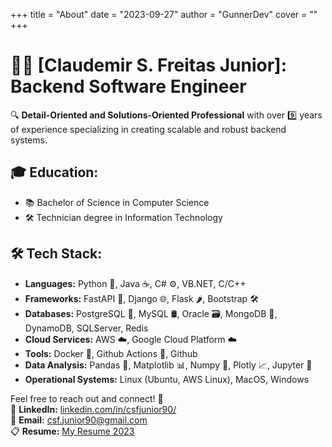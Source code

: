 +++
title = "About"
date = "2023-09-27"
author = "GunnerDev"
cover = ""
+++

# 👨‍💻 [Claudemir S. Freitas Junior]: Backend Software Engineer

🔍 **Detail-Oriented and Solutions-Oriented Professional** with over 9️⃣ years of experience specializing in creating scalable and robust backend systems.

## 🎓 **Education:**
- 📚 Bachelor of Science in Computer Science
- 🛠️ Technician degree in Information Technology

## 🛠️ **Tech Stack:**
- **Languages:** Python 🐍, Java ☕, C# ⚙️, VB.NET, C/C++
- **Frameworks:** FastAPI 🚀, Django 🌐, Flask 🌶️, Bootstrap 🛠️
- **Databases:** PostgreSQL 🐘, MySQL 🛢️, Oracle 🗃️, MongoDB 🍃, DynamoDB, SQLServer, Redis
- **Cloud Services:** AWS ☁️, Google Cloud Platform ☁️
- **Tools:** Docker 🐳, Github Actions 🔄, Github
- **Data Analysis:** Pandas 🐼, Matplotlib 📊, Numpy 🔢, Plotly 📈, Jupyter 📓
- **Operational Systems:** Linux (Ubuntu, AWS Linux), MacOS, Windows



Feel free to reach out and connect! 👥  
🔗 **LinkedIn:** [linkedin.com/in/csfjunior90/](https://www.linkedin.com/in/csfjunior90/)  
📧 **Email:** [csf.junior90@gmail.com](mailto:csf.junior90@gmail.com)  
📋 **Resume:** [My Resume 2023](/resume.pdf)
